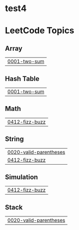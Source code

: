 # test4
<!---LeetCode Topics Start-->
# LeetCode Topics
## Array
|  |
| ------- |
| [0001-two-sum](https://github.com/JumanaHazim/test4/tree/master/0001-two-sum) |
## Hash Table
|  |
| ------- |
| [0001-two-sum](https://github.com/JumanaHazim/test4/tree/master/0001-two-sum) |
## Math
|  |
| ------- |
| [0412-fizz-buzz](https://github.com/JumanaHazim/test4/tree/master/0412-fizz-buzz) |
## String
|  |
| ------- |
| [0020-valid-parentheses](https://github.com/JumanaHazim/test4/tree/master/0020-valid-parentheses) |
| [0412-fizz-buzz](https://github.com/JumanaHazim/test4/tree/master/0412-fizz-buzz) |
## Simulation
|  |
| ------- |
| [0412-fizz-buzz](https://github.com/JumanaHazim/test4/tree/master/0412-fizz-buzz) |
## Stack
|  |
| ------- |
| [0020-valid-parentheses](https://github.com/JumanaHazim/test4/tree/master/0020-valid-parentheses) |
<!---LeetCode Topics End-->